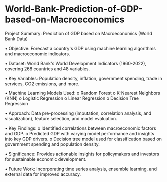 # World-Bank-Prediction-of-GDP-based-on-Macroeconomics
Project Summary: Prediction of GDP based on Macroeconomics (World Bank Data)

•	Objective: Forecast a country's GDP using machine learning algorithms and macroeconomic indicators.

•	Dataset: World Bank's World Development Indicators (1960-2022), covering 268 countries and 48 variables.

•	Key Variables: Population density, inflation, government spending, trade in services, CO2 emissions, and more.

•	Machine Learning Models Used:
   o	Random Forest
   o	K-Nearest Neighbors (KNN)
   o	Logistic Regression
   o	Linear Regression
   o	Decision Tree Regression
   
•	Approach: Data pre-processing (imputation, correlation analysis, and visualization), feature selection, and model evaluation.

•	Key Findings:
   o	Identified correlations between macroeconomic factors and GDP.
   o	Predicted GDP with varying model performance and insights into key GDP drivers.
   o	Decision tree model used for classification based on government spending and population density.
   
•	Significance: Provides actionable insights for policymakers and investors for sustainable economic development.

•	Future Work: Incorporating time series analysis, ensemble learning, and external data for improved accuracy.


